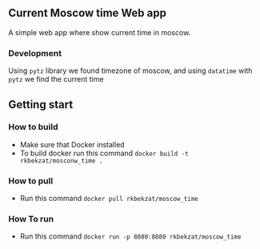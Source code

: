 ## Current Moscow time Web app 

A simple web app where show current time in moscow.

### Development 

Using `pytz` library we found timezone of moscow, and using `datatime` with `pytz` we find the current time 


## Getting start

### How to build

+ Make sure that Docker installed
+ To build docker run this command `docker build -t rkbekzat/mosconw_time .`

### How to pull
+ Run this command `docker pull rkbekzat/moscow_time`

### How To run
+  Run this command `docker run -p 8080:8080 rkbekzat/moscow_time`
